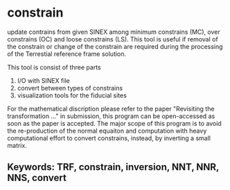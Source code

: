 # constrain
update contrains from given SINEX among minimum constrains (MC), over constrains (OC) and loose constrains (LS). This tool is useful if removal of the constrain or change of the constrain are required during the processing of the Terrestial reference frame solution.

This tool is consist of three parts 
1. I/O with SINEX file
2. convert between types of constrains
3. visualization tools for the fiducial sites

For the mathematical discription please refer to the paper "Revisiting the transformation ..." in submission, this program can be open-accessed as soon as the paper is accepted.
The major scope of this program is to avoid the re-production of the normal equaiton and computation with heavy computational effort to convert constrains, instead, by inverting a small matrix.

## Keywords: TRF, constrain, inversion, NNT, NNR, NNS, convert

